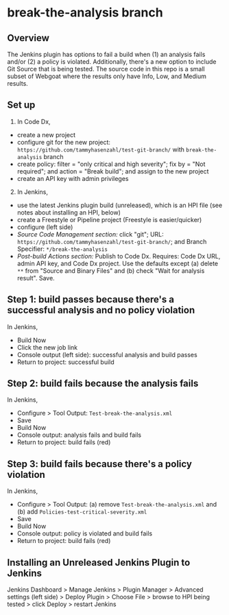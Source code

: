 # break-the-analysis branch

## Overview
The Jenkins plugin has options to fail a build when (1) an analysis fails and/or (2) a policy is violated. Additionally, there's a new option to include Git Source that is being tested. The source code in this repo is a small subset of Webgoat where the results only have Info, Low, and Medium results. 

## Set up
1. In Code Dx, 
- create a new project 
- configure git for the new project: `https://github.com/tammyhasenzahl/test-git-branch/` with `break-the-analysis` branch
- create policy: filter = "only critical and high severity"; fix by = "Not required"; and action = "Break build"; and assign to the new project 
- create an API key with admin privileges

2. In Jenkins, 
- use the latest Jenkins plugin build (unreleased), which is an HPI file (see notes about installing an HPI, below)
- create a Freestyle or Pipeline project (Freestyle is easier/quicker)
- configure (left side)
- *Source Code Management section:* click "git"; URL: `https://github.com/tammyhasenzahl/test-git-branch/`; and Branch Specifier: `*/break-the-analysis`
- *Post-build Actions section:* Publish to Code Dx. Requires: Code Dx URL, admin API key, and Code Dx project. Use the defaults except (a) delete `**` from "Source and Binary Files" and (b) check "Wait for analysis result".  Save.

## Step 1: build passes because there's a successful analysis and no policy violation
In Jenkins, 
- Build Now
- Click the new job link
- Console output (left side): successful analysis and build passes
- Return to project: successful build


## Step 2: build fails because the analysis fails
In Jenkins, 
- Configure > Tool Output: `Test-break-the-analysis.xml`
- Save
- Build Now
- Console output: analysis fails and build fails
- Return to project: build fails (red)


## Step 3: build fails because there's a policy violation
In Jenkins,
- Configure > Tool Output: (a) remove `Test-break-the-analysis.xml` and (b) add  `Policies-test-critical-severity.xml`
- Save
- Build Now
- Console output: policy is violated and build fails
- Return to project: build fails (red)

## Installing an Unreleased Jenkins Plugin to Jenkins
Jenkins Dashboard > Manage Jenkins > Plugin Manager >
Advanced settings (left side) > Deploy Plugin > Choose File > browse to HPI being tested > click Deploy > restart Jenkins


